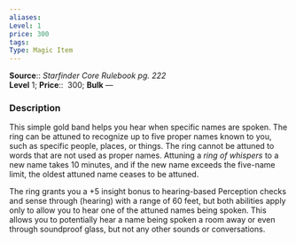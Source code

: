 ```yaml
---
aliases: 
Level: 1
price: 300
tags: 
Type: Magic Item
---
```

**Source**:: _Starfinder Core Rulebook pg. 222_  
**Level** 1;
**Price**::  300; **Bulk** —

### Description

This simple gold band helps you hear when specific names are spoken. The ring can be attuned to recognize up to five proper names known to you, such as specific people, places, or things. The ring cannot be attuned to words that are not used as proper names. Attuning a _ring of whispers_ to a new name takes 10 minutes, and if the new name exceeds the five-name limit, the oldest attuned name ceases to be attuned.  
  
The ring grants you a +5 insight bonus to hearing-based Perception checks and sense through (hearing) with a range of 60 feet, but both abilities apply only to allow you to hear one of the attuned names being spoken. This allows you to potentially hear a name being spoken a room away or even through soundproof glass, but not any other sounds or conversations.
